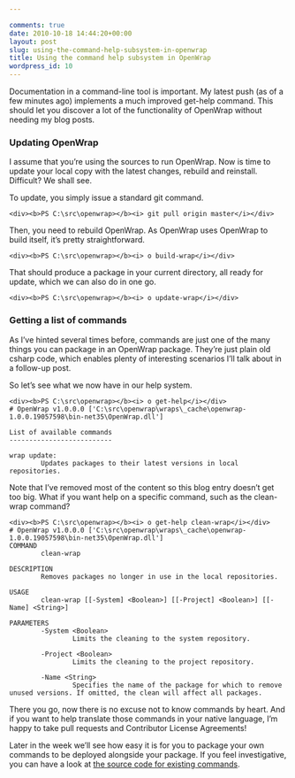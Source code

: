```yaml
---

comments: true
date: 2010-10-18 14:44:20+00:00
layout: post
slug: using-the-command-help-subsystem-in-openwrap
title: Using the command help subsystem in OpenWrap
wordpress_id: 10
---
```


Documentation in a command-line tool is important. My latest push (as of a few minutes ago) implements a much improved get-help command. This should let you discover a lot of the functionality of OpenWrap without needing my blog posts.

 

### Updating OpenWrap

 

I assume that you’re using the sources to run OpenWrap. Now is time to update your local copy with the latest changes, rebuild and reinstall. Difficult? We shall see.

 

To update, you simply issue a standard git command.

 
    
    <div><b>PS C:\src\openwrap></b><i> git pull origin master</i></div>





Then, you need to rebuild OpenWrap. As OpenWrap uses OpenWrap to build itself, it’s pretty straightforward.




    
    <div><b>PS C:\src\openwrap></b><i> o build-wrap</i></div>







That should produce a package in your current directory, all ready for update, which we can also do in one go.




    
    <div><b>PS C:\src\openwrap></b><i> o update-wrap</i></div>





### Getting a list of commands





As I’ve hinted several times before, commands are just one of the many things you can package in an OpenWrap package. They’re just plain old csharp code, which enables plenty of interesting scenarios I’ll talk about in a follow-up post.





So let’s see what we now have in our help system.




    
    <div><b>PS C:\src\openwrap></b><i> o get-help</i></div>
    # OpenWrap v1.0.0.0 ['C:\src\openwrap\wraps\_cache\openwrap-1.0.0.19057598\bin-net35\OpenWrap.dll']
    
    List of available commands
    --------------------------
    
    wrap update:
            Updates packages to their latest versions in local repositories.





Note that I’ve removed most of the content so this blog entry doesn’t get too big. What if you want help on a specific command, such as the clean-wrap command?




    
    <div><b>PS C:\src\openwrap></b><i> o get-help clean-wrap</i></div>
    # OpenWrap v1.0.0.0 ['C:\src\openwrap\wraps\_cache\openwrap-1.0.0.19057598\bin-net35\OpenWrap.dll']
    COMMAND
            clean-wrap
    
    DESCRIPTION
            Removes packages no longer in use in the local repositories.
    
    USAGE
            clean-wrap [[-System] <Boolean>] [[-Project] <Boolean>] [[-Name] <String>]
    
    PARAMETERS
            -System <Boolean>
                    Limits the cleaning to the system repository.
    
            -Project <Boolean>
                    Limits the cleaning to the project repository.
    
            -Name <String>
                    Specifies the name of the package for which to remove unused versions. If omitted, the clean will affect all packages.





There you go, now there is no excuse not to know commands by heart. And if you want to help translate those commands in your native language, I’m happy to take pull requests and Contributor License Agreements!





Later in the week we’ll see how easy it is for you to package your own commands to be deployed alongside your package. If you feel investigative, you can have a look at [the source code for existing commands](http://github.com/openrasta/openwrap/tree/master/src/OpenWrap.Commands/).
